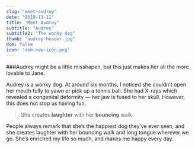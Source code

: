 ```yaml
---
slug: "meet-audrey"
date: "2019-11-11"
title: "Meet Audrey"
subtitle: "Audrey"
subtitle2: "The wonky dog"
thumb: "audrey-header.jpg"
dom: false
icon: 'dom-new-icon.png'
---
```


###Audrey might be a little misshapen, but this just makes her all the more lovable to Jane.

Audrey is a wonky dog. At around six months, I noticed she couldn’t open her mouth fully to yawn or pick up a tennis ball. She had X-rays which revealed a congenital deformity — her jaw is fused to her skull. However, this does not stop us having fun.  

> She creates **laughter** with her **bouncing** walk

People always remark that she’s the happiest dog they’ve ever seen, and she creates laughter with her bouncing walk and long tongue wherever we go. She’s enriched my life so much, and makes me happy every day. 